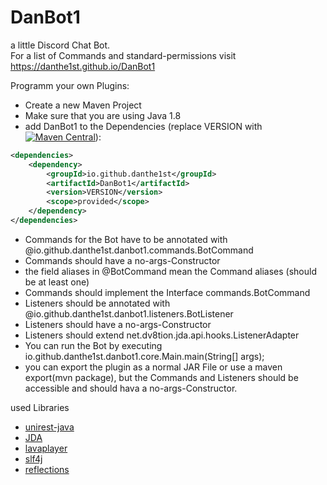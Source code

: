 # DanBot1
a little Discord Chat Bot.<br>
For a list of Commands and standard-permissions visit https://danthe1st.github.io/DanBot1

Programm your own Plugins:
* Create a new Maven Project
* Make sure that you are using Java 1.8
* add DanBot1 to the Dependencies (replace VERSION with [![Maven Central](https://maven-badges.herokuapp.com/maven-central/io.github.danthe1st/DanBot1/badge.svg)](https://maven-badges.herokuapp.com/maven-central/io.github.danthe1st/DanBot1)):
```xml
<dependencies>
	<dependency>
		<groupId>io.github.danthe1st</groupId>
		<artifactId>DanBot1</artifactId>
		<version>VERSION</version>
		<scope>provided</scope>
	</dependency>
</dependencies>
```
* Commands for the Bot have to be annotated with @io.github.danthe1st.danbot1.commands.BotCommand
* Commands should have a no-args-Constructor
* the field aliases in @BotCommand mean the Command aliases (should be at least one)
* Commands should implement the Interface commands.BotCommand
* Listeners should be annotated with @io.github.danthe1st.danbot1.listeners.BotListener
* Listeners should have a no-args-Constructor
* Listeners should extend net.dv8tion.jda.api.hooks.ListenerAdapter
* You can run the Bot by executing io.github.danthe1st.danbot1.core.Main.main(String[] args);
* you can export the plugin as a normal JAR File or use a maven export(mvn package), but the Commands and Listeners should be accessible and should hava a no-args-Constructor.

used Libraries
* [unirest-java](https://github.com/Kong/unirest-java/)
* [JDA](https://github.com/DV8FromTheWorld/JDA/)
* [lavaplayer](https://github.com/sedmelluq/lavaplayer/)
* [slf4j](https://github.com/qos-ch/slf4j/)
* [reflections](https://github.com/ronmamo/reflections)